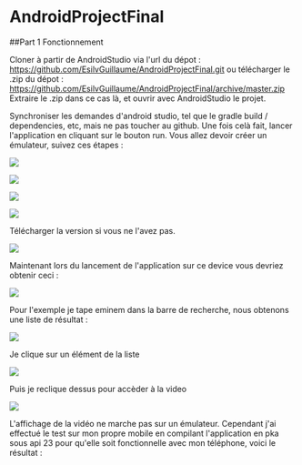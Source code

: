 # AndroidProjectFinal

##Part 1 Fonctionnement

Cloner à partir de AndroidStudio via l'url du dépot : https://github.com/EsilvGuillaume/AndroidProjectFinal.git
ou télécharger le .zip du dépot : https://github.com/EsilvGuillaume/AndroidProjectFinal/archive/master.zip
Extraire le .zip dans ce cas là, et ouvrir avec AndroidStudio le projet.

Synchroniser les demandes d'android studio, tel que le gradle build / dependencies, etc, mais ne pas toucher au github.
Une fois celà fait, lancer l'application en cliquant sur le bouton run. 
Vous allez devoir créer un émulateur, suivez ces étapes : 

![](http://i.imgur.com/HmleopM.png)

![](http://i.imgur.com/Lc3QTtL.png)

![](http://i.imgur.com/zL1ezwv.png)

![](http://i.imgur.com/tEftlHg.png)

Télécharger la version si vous ne l'avez pas.

![](http://i.imgur.com/Bbi1e4M.png)

Maintenant lors du lancement de l'application sur ce device vous devriez obtenir ceci : 

![](http://i.imgur.com/a/M6cFL.png)

Pour l'exemple je tape eminem dans la barre de recherche, nous obtenons une liste de résultat : 

![](http://i.imgur.com/PV8p5hS.png)

Je clique sur un élément de la liste

![](http://i.imgur.com/HcTSqEe.png)

Puis je reclique dessus pour accèder à la video

![](http://i.imgur.com/ag9RyqY.png)

L'affichage de la vidéo ne marche pas sur un émulateur. 
Cependant j'ai effectué le test sur mon propre mobile en compilant l'application en pka sous api 23 pour qu'elle soit fonctionnelle avec mon téléphone, voici le résultat : 

